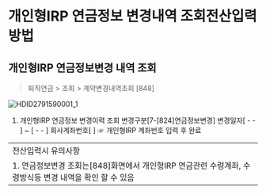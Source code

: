 # 개인형IRP 연금정보 변경내역 조회전산입력방법
## 개인형IRP 연금정보변경 내역 조회
> 퇴직연금 > 조회 > 계약변경내역조회 [848]

![HDID2791590001_1](HDID2791590001_1.jpg)

1. 개인형IRP 연금정보 변경이력 조회
변경구분[7-[824]연금정보변경]
변경일자[ - - ] ~ [ - - ]
회사계좌번호[ ] ☞ 개인형IRP 계좌번호 입력 후 완료

<table><tbody><tr>
<td>
전산입력시 유의사항</td></tr><tr>
<td>
1. 연금정보변경 조회는[848]화면에서 개인형IRP 연금관련 수령계좌, 수령방식등 변경 내역을 확인 할 수 있음</td></tr></tbody>
</table>


